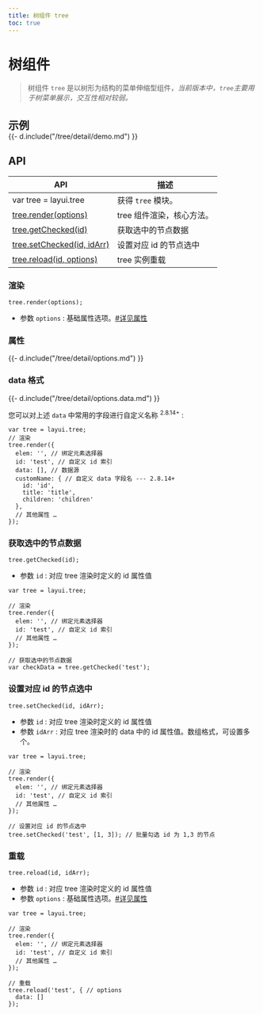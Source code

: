 ```yaml
---
title: 树组件 tree
toc: true
---
```

 
# 树组件

> 树组件 `tree` 是以树形为结构的菜单伸缩型组件，*当前版本中，`tree`主要用于树菜单展示，交互性相对较弱。*

<h2 id="examples" lay-toc="{anchor: null}" style="margin-bottom: 0;">示例</h2>

<div>
{{- d.include("/tree/detail/demo.md") }}
</div>

<h2 id="api" lay-toc="{hot: true}">API</h2>

| API | 描述 |
| --- | --- |
| var tree = layui.tree | 获得 `tree` 模块。 |
| [tree.render(options)](#render) | tree 组件渲染，核心方法。 |
| [tree.getChecked(id)](#getChecked) | 获取选中的节点数据 |
| [tree.setChecked(id, idArr)](#setChecked) | 设置对应 id 的节点选中 |
| [tree.reload(id, options)](#reload) | tree 实例重载 |

<h3 id="render" lay-toc="{level: 2}">渲染</h3>

`tree.render(options);`

- 参数 `options` : 基础属性选项。[#详见属性](#options)

<h3 id="options" lay-toc="{level: 2, hot: true}">属性</h3>

<div>
{{- d.include("/tree/detail/options.md") }}
</div>

<h3 id="options.data" lay-toc="{level: 3, hot: true}">data 格式</h3>

<div>
{{- d.include("/tree/detail/options.data.md") }}
</div>

<div id="options.customName" class="ws-anchor">

您可以对上述 `data` 中常用的字段进行自定义名称 <sup>2.8.14+</sup> :

</div>

```
var tree = layui.tree;
// 渲染
tree.render({
  elem: '', // 绑定元素选择器
  id: 'test', // 自定义 id 索引
  data: [], // 数据源
  customName: { // 自定义 data 字段名 --- 2.8.14+
    id: 'id',
    title: 'title',
    children: 'children'
  },
  // 其他属性 …
});
```

<h3 id="getChecked" lay-pid="api" class="ws-anchor">获取选中的节点数据</h3>

`tree.getChecked(id);`

- 参数 `id` : 对应 tree 渲染时定义的 id 属性值

```
var tree = layui.tree;

// 渲染
tree.render({
  elem: '', // 绑定元素选择器
  id: 'test', // 自定义 id 索引
  // 其他属性 …
});

// 获取选中的节点数据
var checkData = tree.getChecked('test');
```

<h3 id="setChecked" lay-pid="api" class="ws-anchor">设置对应 id 的节点选中</h3>

`tree.setChecked(id, idArr);`

- 参数 `id` : 对应 tree 渲染时定义的 id 属性值
- 参数 `idArr` : 对应 tree 渲染时的 data 中的 id 属性值。数组格式，可设置多个。

```
var tree = layui.tree;

// 渲染
tree.render({
  elem: '', // 绑定元素选择器
  id: 'test', // 自定义 id 索引
  // 其他属性 …
});

// 设置对应 id 的节点选中
tree.setChecked('test', [1, 3]); // 批量勾选 id 为 1,3 的节点
```

<h3 id="reload" lay-toc="{level: 2}">重载</h3>

`tree.reload(id, idArr);`

- 参数 `id` : 对应 tree 渲染时定义的 id 属性值
- 参数 `options` : 基础属性选项。[#详见属性](#options)

```
var tree = layui.tree;

// 渲染
tree.render({
  elem: '', // 绑定元素选择器
  id: 'test', // 自定义 id 索引
  // 其他属性 …
});

// 重载
tree.reload('test', { // options
  data: []
});
```
